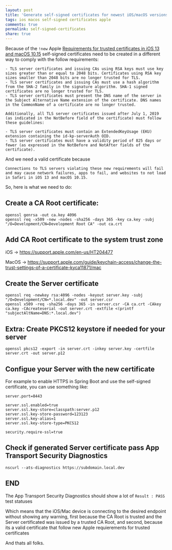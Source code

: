 ```yaml
---
layout: post
title: 'Generate self-signed certificates for newest iOS/macOS versions'
tags: ios macos self-signed certificates apple
comments: true
permalink: self-signed-certificates
share: true
---
```


Because of the `!new` Apple [Requirements for trusted certificates in iOS 13 and macOS 10.15](https://support.apple.com/en-us/HT210176) self-signed certificates need to be created in a different way to comply with the follow requirements:

```
- TLS server certificates and issuing CAs using RSA keys must use key sizes greater than or equal to 2048 bits. Certificates using RSA key sizes smaller than 2048 bits are no longer trusted for TLS.
- TLS server certificates and issuing CAs must use a hash algorithm from the SHA-2 family in the signature algorithm. SHA-1 signed certificates are no longer trusted for TLS.
- TLS server certificates must present the DNS name of the server in the Subject Alternative Name extension of the certificate. DNS names in the CommonName of a certificate are no longer trusted.

Additionally, all TLS server certificates issued after July 1, 2019 (as indicated in the NotBefore field of the certificate) must follow these guidelines:

- TLS server certificates must contain an ExtendedKeyUsage (EKU) extension containing the id-kp-serverAuth OID.
- TLS server certificates must have a validity period of 825 days or fewer (as expressed in the NotBefore and NotAfter fields of the certificate).
```

And we need a valid certificate because 

```
Connections to TLS servers violating these new requirements will fail and may cause network failures, apps to fail, and websites to not load in Safari in iOS 13 and macOS 10.15.
```

So, here is what we need to do:

## Create a CA Root certificate:

```cli
openssl genrsa -out ca.key 4096
openssl req -x509 -new -nodes -sha256 -days 365 -key ca.key -subj "/O=Development/CN=Development Root CA" -out ca.crt
```

## Add CA Root certificate to the system trust zone

iOS -> https://support.apple.com/en-us/HT204477

MacOS -> https://support.apple.com/guide/keychain-access/change-the-trust-settings-of-a-certificate-kyca11871/mac

## Create the Server certificate

```
openssl req -newkey rsa:4096 -nodes -keyout server.key -subj "/O=Development/CN=*.local.dev" -out server.csr
openssl x509 -req -sha256 -days 365 -in server.csr -CA ca.crt -CAkey ca.key -CAcreateserial -out server.crt -extfile <(printf "subjectAltName=DNS:*.local.dev")
```

## Extra: Create PKCS12 keystore if needed for your server

```
openssl pkcs12 -export -in server.crt -inkey server.key -certfile server.crt -out server.p12
```

## Configue your Server with the new certificate

For example to enable HTTPS in Spring Boot and use the self-signed certificate, you can use something like:

```
server.port=8443

server.ssl.enabled=true
server.ssl.key-store=classpath:server.p12
server.ssl.key-store-password=123123
server.ssl.key-alias=1
server.ssl.key-store-type=PKCS12

security.require-ssl=true
```

## Check if generated Server certificate pass App Transport Security Diagnostics

```
nscurl --ats-diagnostics https://subdomain.local.dev
```

## END

The App Transport Security Diagnostics should show a lot of `Result : PASS` test statuses

Which means that the iOS/Mac device is connecting to the desired endpoint without showing any warning, first because the CA Root is trusted and the Server certificated was issued by a trusted CA Root, and second, because its a valid certificate that follow new Apple requierements for trusted certificates

And thats all folks.
